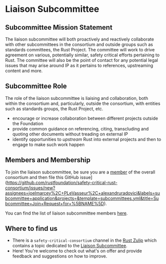 # Liaison Subcommittee

## Subcommittee Mission Statement

The liaison subcommittee will both proactively and reactively collaborate with other subcommittees in the consortium and outside groups such as standards committees, the Rust Project. The committee will work to drive agreement on various, potentially similar, safety critical efforts pertaining to Rust. The committee will also be the point of contact for any potential legal issues that may arise around IP as it pertains to references, upstreaming content and more.

## Subcommittee Role

The role of the liaison subcommittee is liaising and collaboration, both within the consortium and, particularly, outside the consortium, with entities such as standards groups, the Rust Project, etc. 

- encourage or increase collaboration between different projects outside the Foundation
- provide common guidance on referencing, citing, transcluding and quoting other documents without treading on external IP
- identify opportunities to _upstream_ Rust into external projects and then to engage to make such work happen

## Members and Membership

To join the liaison subcommittee, be sure you are a [member](https://github.com/rustfoundation/safety-critical-rust-consortium?tab=readme-ov-file#consortium-membership) of the overall consortium and then file this GitHub issue](https://github.com/rustfoundation/safety-critical-rust-consortium/issues/new?assignees=joelmarcey%2C+PLeVasseur%2C+alexandruradovici&labels=subcommittee+application&projects=&template=subcommittees.yml&title=Subcommittee+Join+Request+for+%5BNAME%5D).

You can find the list of liaison subcommittee members [here](members.md).

## Where to find us

* There is a `safety-critical-consortium` channel in the [Rust Zulip](https://rust-lang.zulipchat.com/) which contains a topic dedicated to the [Liaison Subcommittee](https://rust-lang.zulipchat.com/#narrow/channel/445688-safety-critical-consortium/topic/Liaison.20Subcommittee/).
* Here! You're welcome to check out what's on offer and provide feedback and suggestions on how to improve.
